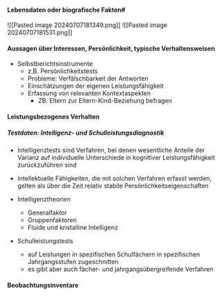 #### Lebensdaten oder biografische Fakten#
![[Pasted image 20240707181349.png]]
![[Pasted image 20240707181531.png]]

#### Aussagen über Interessen, Persönlichkeit, typische Verhaltensweisen
- Selbstberichtsinstrumente
	- z.B. Persönlichkeitstests
	- Probleme: Verfälschbarkeit der Antworten
	- Einschätzungen der eigenen Leistungsfähigkeit 
	- Erfassung von relevanten Kontextaspekten
		- ZB. Eltern zur Eltern-Kind-Beziehung befragen
#### Leistungsbezogenes Verhalten
##### Testdaten: Intelligenz- und Schulleistungsdiagnostik
- Intelligenztests sind Verfahren, bei denen wesentliche Anteile der Varianz auf individuelle Unterschiede in kognitiver Leistungsfähigkeit zurückzuführen sind
- Intellektuelle Fähigkeiten, die mit solchen Verfahren erfasst werden, gelten als über die Zeit relativ stabile Persönlichkeitseigenschaften
- Intelligenztheorien
	- Generalfaktor
	- Gruppenfaktoren
	- Fluide und kristalline Intelligenz

- Schulleistungstests
	- auf Leistungen in spezifischen Schulfächern in spezifischen Jahrgangsstufen zugeschnitten
	- es gibt aber auch fächer- und jahrgangsübergreifende Verfahren

#### Beobachtungsinventare